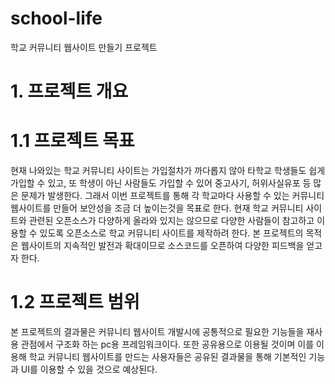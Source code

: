# school-life
학교 커뮤니티 웹사이트 만들기 프로젝트
# 1. 프로젝트 개요
# 1.1 프로젝트 목표
현재 나와있는 학교 커뮤니티 사이트는 가입절차가 까다롭지 않아 타학교 학생들도 쉽게 가입할 수 있고, 또 학생이 아닌 사람들도 가입할 수 있어 중고사기, 허위사실유포 등 많은 문제가 발생한다. 그래서 이번 프로젝트를 통해 각 학교마다 사용할 수 있는 커뮤니티 웹사이트를 만들어 보안성을 조금 더 높이는것을 목표로 한다. 현재 학교 커뮤니티 사이트와 관련된 오픈소스가 다양하게 올라와 있지는 않으므로 다양한 사람들이 참고하고 이용할 수 있도록 오픈소스로 학교 커뮤니티 사이트를 제작하려 한다. 본 프로젝트의 목적은 웹사이트의 지속적인 발전과 확대이므로 소스코드를 오픈하여 다양한 피드백을 얻고자 한다.
# 1.2 프로젝트 범위
본 프로젝트의 결과물은 커뮤니티 웹사이트 개발시에 공통적으로 필요한 기능들을 재사용 관점에서 구조화 하는 pc용 프레임워크이다. 또한 공유용으로 이용될 것이며 이를 이용해 학교 커뮤니티 웹사이트를 만드는 사용자들은 공유된 결과물을 통해 기본적인 기능과 UI를 이용할 수 있을 것으로 예상된다.
